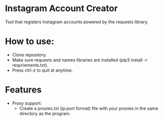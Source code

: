 # Instagram Account Creator
Tool that registers Instagram accounts powered by the requests library.

# How to use:
- Clone repository.
- Make sure requests and names libraries are installed (pip3 install -r requriements.txt).
- Press ctrl-z to quit at anytime. 

# Features
- Proxy support: 
  - Create a proxies.txt (ip:port format) file with your proxies in the same directory as the program.

